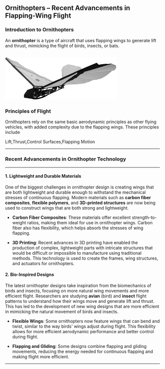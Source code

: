 ## **Ornithopters – Recent Advancements in Flapping-Wing Flight**

### **Introduction to Ornithopters**

An **ornithopter** is a type of aircraft that uses flapping wings to generate lift and thrust, mimicking the flight of birds, insects, or bats.

![alt text](download.jpg)
---

### **Principles of Flight**

Ornithopters rely on the same basic aerodynamic principles as other flying vehicles, with added complexity due to the flapping wings. These principles include


 Lift,Thrust,Control Surfaces,Flapping Motion

---

### **Recent Advancements in Ornithopter Technology**

---

#### **1. Lightweight and Durable Materials**

One of the biggest challenges in ornithopter design is creating wings that are both lightweight and durable enough to withstand the mechanical stresses of continuous flapping. Modern materials such as **carbon fiber composites**, **flexible polymers**, and **3D-printed structures** are now being used to construct wings that are both strong and lightweight.

- **Carbon Fiber Composites**: These materials offer excellent strength-to-weight ratios, making them ideal for use in ornithopter wings. Carbon fiber also has flexibility, which helps absorb the stresses of wing flapping.
  
- **3D Printing**: Recent advances in 3D printing have enabled the production of complex, lightweight parts with intricate structures that would be difficult or impossible to manufacture using traditional methods. This technology is used to create the frames, wing structures, and actuators for ornithopters.

#### **2. Bio-Inspired Designs**

The latest ornithopter designs take inspiration from the biomechanics of birds and insects, focusing on more natural wing movements and more efficient flight. Researchers are studying **avian** (bird) and **insect** flight patterns to understand how their wings move and generate lift and thrust. This has led to the development of new wing designs that are more efficient in mimicking the natural movement of birds and insects.

- **Flexible Wings**: Some ornithopters now feature wings that can bend and twist, similar to the way birds' wings adjust during flight. This flexibility allows for more efficient aerodynamic performance and better control during flight.
  
- **Flapping and Gliding**: Some designs combine flapping and gliding movements, reducing the energy needed for continuous flapping and making flight more efficient.
---

